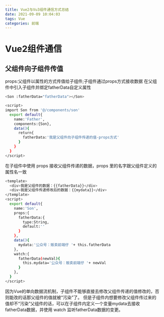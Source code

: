 ```yaml
---
title: Vue2与Vu3组件通信方式总结
date: 2021-09-09 10:04:03
tags: Vue
categories: 前端
---
```

# Vue2组件通信
## 父组件向子组件传值
props:父组件以属性的方式传值给子组件;子组件通过props方式接收数据
在父组件中引入子组件并绑定fatherData自定义属性
```bash
<Son :fatherData="fatherData"></Son>

<script>
import Son from '@/components/son'
  export default{
    name:'Father',
    components:{Son},
    data(){
      return{
        fatherData:'我是父组件向子组件传递的值-props方式'
      }
    }
  }
</script>
```
在子组件中使用 props 接收父组件传递的数据，props 里的名字跟父组件定义的属性名一致
```bash
<template>
  <div>我是父组件的数据：{{fatherData}}</div>
  <div>我是父组件传递修改后的数据：{{mydata}}</div>
</template>
<script>
  export default{
    name:'Son',
    props:{
      fatherData:{
        type:String,
        default:''
      }
    },
    data(){
      mydata:'公众号：贩卖前端仔 '+ this.fatherData
    },
    watch:{
      fatherData(newVal){
        this.mydata='公众号：贩卖前端仔 '+ newVal
      }
    },
  }
</script>
```
因为Vue的单向数据流机制，子组件不能够直接去修改父组件传递的值修改的，否则能改的话那父组件的值就被“污染”了。
但是子组件内想要修改父组件传过来的值却不“污染”父组件的话，可以在子组件内定义一个变量mydata去接收fatherData数据，并使用 watch 监听fatherData数据的变更。
